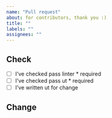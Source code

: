 ```yaml
---
name: "Pull request"
about: for contributors, thank you :)
title: ""
labels: ""
assignees: ""
---
```


## Check

- [ ] I've checked pass linter \* required
- [ ] I've checked pass ut \* required
- [ ] I've written ut for change

## Change
